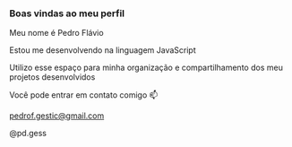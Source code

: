 ### Boas vindas ao meu perfil
Meu nome é Pedro Flávio

Estou me desenvolvendo na linguagem JavaScript

Utilizo esse espaço para minha organização e compartilhamento dos meu projetos desenvolvidos

Você pode entrar em contato comigo 📫

pedrof.gestic@gmail.com

@pd.gess
